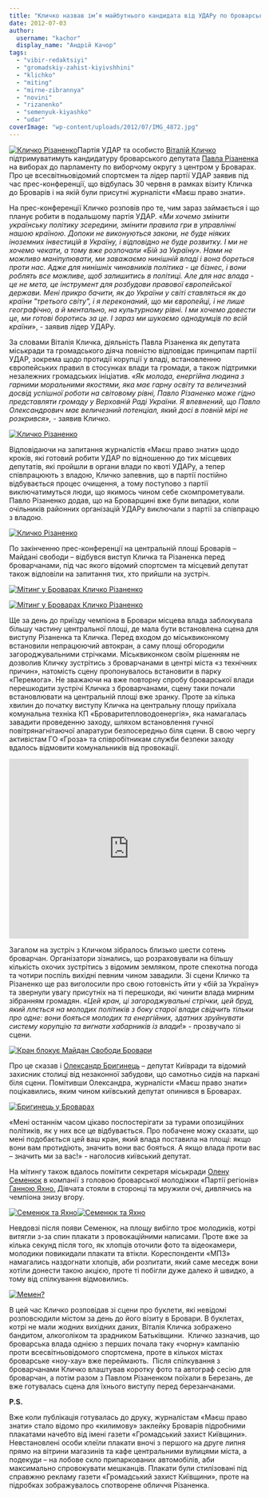 ```yaml
---
title: "Кличко назвав ім’я майбутнього кандидата від УДАРу по броварському виборчому округу"
date: 2012-07-03
author: 
  username: "kachor"
  display_name: "Андрій Качор"
tags: 
  - "vibir-redaktsiyi"
  - "gromadskiy-zahist-kiyivshhini"
  - "klichko"
  - "miting"
  - "mirne-zibrannya"
  - "novini"
  - "rizanenko"
  - "semenyuk-kiyashko"
  - "udar"
coverImage: "wp-content/uploads/2012/07/IMG_4872.jpg"
---
```


[![](https://mpz.brovary.org/wp-content/uploads/2012/07/IMG_4872.jpg "Кличко Різаненко")](https://mpz.brovary.org/wp-content/uploads/2012/07/IMG_4872.jpg)Партія УДАР та особисто [Віталій Кличко](http://www.facebook.com/Vitaliy.Klychko) підтримуватимуть кандидатуру броварського депутата [Павла Різаненка](http://rizanenko.org/) на виборах до парламенту по виборчому округу з центром у Броварах. Про це всесвітньовідомий спортсмен та лідер партії УДАР заявив під час прес-конференції, що відбулась 30 червня в рамках візиту Кличка до Броварів і на якій були присутні журналісти «Маєш право знати».

На прес-конференції Кличко розповів про те, чим зараз займається і що планує робити в подальшому партія УДАР. «_Ми хочемо змінити українську політику зсередини, змінити правила гри в управлінні нашою країною. Допоки не виконуються закони, не буде ніяких іноземних інвестицій в Україну, і відповідно не буде розвитку. І ми не хочемо чекати, а тому вже розпочали «Бій за Україну». Нами не можливо маніпулювати, ми заважаємо нинішній владі і вона бореться проти нас. Адже для нинішніх чиновників політика - це бізнес, і вони роблять все можливе, щоб залишитись в політиці. Але для нас влада - це не мета, це інструмент для розбудови правової європейської держави. Мені прикро бачити, як до України у світі ставляться як до країни "третього світу", і я переконаний, що ми європейці, і не лише географічно, а й ментально, на культурному рівні. І ми хочемо довести це, ми готові боротись за це. І зараз ми шукаємо однодумців по всій країни_», - заявив лідер УДАРу.

За словами Віталія Кличка, діяльність Павла Різаненка як депутата міськради та громадського діяча повністю відповідає принципам партії УДАР, зокрема щодо протидії корупції у владі, встановленню європейських правил в стосунках влади та громади, а також підтримки незалежних громадських ініціатив. _«Як молода, енергійна людина з гарними моральними якостями, яка має гарну освіту та величезний досвід успішної роботи на світовому рівні, Павло Різаненко може гідно представляти громаду у Верховній Раді України. Я впевнений, що Павло Олександрович має величезний потенціал, який досі в повній мірі не розкрився»,_ - заявив Кличко.

[![](https://mpz.brovary.org/wp-content/uploads/2012/07/IMG_5044.jpg "Кличко Різаненко")](https://mpz.brovary.org/wp-content/uploads/2012/07/IMG_5044.jpg)

Відповідаючи на запитання журналістів «Маєш право знати» щодо кроків, які готовий робити УДАР по відношенню до тих місцевих депутатів, які пройшли в органи влади по квоті УДАРу, а тепер співпрацюють з владою, Кличко запевнив, що в партії постійно відбувається процес очищення, а тому поступово з партії виключатимуться люди, що якимось чином себе скомпрометували. Павло Різаненко додав, що на Броварщині вже були випадки, коли очільників районних організацій УДАРу виключали з партії за співпрацю з владою.

[![](https://mpz.brovary.org/wp-content/uploads/2012/07/IMG_5023.jpg "Кличко Різаненко")](https://mpz.brovary.org/wp-content/uploads/2012/07/IMG_5023.jpg)

По закінченню прес-конференції на центральній площі Броварів – Майдані свободи – відбувся виступ Кличка та Різаненка перед броварчанами, під час якого відомий спортсмен та місцевий депутат також відповіли на запитання тих, хто прийшли на зустріч.

[![](https://mpz.brovary.org/wp-content/uploads/2012/07/IMG_5125.jpg "Мітинг у Броварах Кличко Різаненко")](https://mpz.brovary.org/wp-content/uploads/2012/07/IMG_5125.jpg)

[![](https://mpz.brovary.org/wp-content/uploads/2012/07/IMG_5126.jpg "Мітинг у Броварах Кличко Різаненко")](https://mpz.brovary.org/wp-content/uploads/2012/07/IMG_5126.jpg)

Ще за день до приїзду чемпіона в Бровари місцева влада заблокувала більшу частину центральної площі, де мала бути встановлена сцена для виступу Різаненка та Кличка. Перед входом до міськвиконкому встановили непрацюючий автокран, а саму площі обгородили загороджувальними стрічками. Міськвиконком своїм рішенням не дозволив Кличку зустрітись з броварчанами в центрі міста «з технічних причин», натомість сцену пропонувалось встановити в парку «Перемога». Не зважаючи на вже повторну спробу броварської влади перешкодити зустрічі Кличка з броварчанами, сцену таки почали встановлювати на центральній площі вже зранку. Проте за кілька хвилин до початку виступу Кличка на центральну площу приїхала комунальна техніка КП «Броваритепловодоенергія», яка намагалась завадити проведенню заходу, шляхом встановлення гучної повітрянагнітаючої апаратури безпосередньо біля сцени. В свою чергу активістам ГО «Гроза» та співробітникам служби безпеки заходу вдалось відмовити комунальників від провокації.

<iframe src="http://www.youtube.com/embed/WNkM_H7R06Y" frameborder="0" width="480" height="360"></iframe>

Загалом на зустріч з Кличком зібралось близько шести сотень броварчан. Організатори зізнались, що розраховували на більшу кількість охочих зустрітись з відомим земляком, проте спекотна погода та чотири поспіль вихідні певним чином завадили. Зі сцени Кличко та Різаненко ще раз виголосили про свою готовність йти у «бій за Україну» та звернули увагу присутніх на ті перешкоди, які чинити влада мирним зібранням громадян. «_Цей кран, ці загороджувальні стрічки, цей бруд, який ллється на молодих політиків з боку старої влади свідчить тільки про одне: вони бояться молодих та енергійних, здатних зруйнувати систему корупцію та вигнати хабарників із влади_!» - прозвучало зі сцени.

[![](https://mpz.brovary.org/wp-content/uploads/2012/07/IMG_5130.jpg "Кран блокує Майдан Свободи Бровари")](https://mpz.brovary.org/wp-content/uploads/2012/07/IMG_5130.jpg)

Про це сказав і [Олександр Бригинець](http://www.facebook.com/bryhynets) – депутат Київради та відомий захисник столиці від незаконної забудови, що самотньо сидів на паркані біля сцени. Помітивши Олександра, журналісти «Маєш право знати» поцікавились, яким чином київський депутат опинився в Броварах.

[![](https://mpz.brovary.org/wp-content/uploads/2012/07/IMG_5137.jpg "Бригинець у Броварах")](https://mpz.brovary.org/wp-content/uploads/2012/07/IMG_5137.jpg)

«Мені останнім часом цікаво поспостерігати за турами опозиційних політиків, як у них все це відбувається. Про побачене можу сказати, що мені подобається цей ваш кран, який влада поставила на площі: якщо вони вам протидіють, значить вони вас бояться. А якщо влада проти вас – значить ми за вас!» - наголосив київський депутат.

На мітингу також вдалось помітити секретаря міськради [Олену Семенюк](http://vk.com/id35800365) в компанії з головою броварської молодіжки «Партії регіонів» [Ганною Яхно.](http://vk.com/id12902907) Дівчата стояли в сторонці та мружили очі, дивлячись на чемпіона знизу вгору.

[![](https://mpz.brovary.org/wp-content/uploads/2012/07/IMG_5145.jpg "Семенюк та Яхно")](https://mpz.brovary.org/wp-content/uploads/2012/07/IMG_5145.jpg)[![](https://mpz.brovary.org/wp-content/uploads/2012/07/IMG_5151.jpg "Семенюк та Яхно")](https://mpz.brovary.org/wp-content/uploads/2012/07/IMG_5151.jpg)

Невдовзі після появи Семенюк, на площу вибігло троє молодиків, котрі витягли з-за спин плакати з провокаційними написами. Проте вже за кілька секунд після того, як хлопців оточили фото та відеокамери, молодики повикидали плакати та втікли. Кореспонденти «МПЗ» намагались наздогнати хлопців, аби розпитати, який саме меседж вони хотіли донести такою акцією, проте ті побігли дуже далеко й швидко, а тому від спілкування відмовились.

[![](https://mpz.brovary.org/wp-content/uploads/2012/07/IMG_5225.jpg "Мемен?")](https://mpz.brovary.org/wp-content/uploads/2012/07/IMG_5225.jpg)

В цей час Кличко розповідав зі сцени про буклети, які невідомі розповсюдили містом за день до його візиту в Бровари. В буклетах, котрі не мали жодних вихідних даних, Віталія Кличка зображено бандитом, алкоголіком та зрадником Батьківщини.  Кличко зазначив, що броварська влада однією з перших почала таку «чорну» кампанію проти всесвітньовідомого спортсмена, проте в кількох містах броварське «ноу-хау» вже переймають.  Після спілкування з броварчанами Кличко влаштував коротку фото та автограф сесію для броварчан, а потім разом з Павлом Різаненком поїхали в Березань, де вже готувалась сцена для їхнього виступу перед березанчанами.

**P.S.**

Вже коли публікація готувалась до друку, журналістам «Маєш право знати» стало відомо про «килимову» заклейку Броварів підробними плакатами начебто від імені газети «Громадський захист Київщини». Невстановлені особи клеїли плакати вночі з першого на друге липня прямо на вітрини магазинів та кафе центральними вулицями міста, а подекуди – на лобове скло припаркованих автомобілів, аби максимально спровокувати мешканців. Плакати були стилізовані під справжню рекламу газети «Громадський захист Київщини», проте на підробках зображувалось спотворене обличчя Різаненка.
